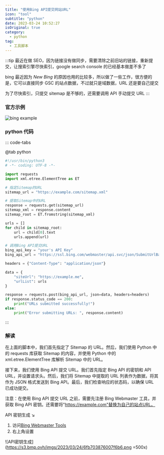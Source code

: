 ```yaml
---
title: "使用Bing API提交网站URL"
icon: "tool"
subtitle: "python"
date: 2023-03-24 10:52:27
isOriginal: true
category:
  - python
tag:
  - 工具脚本
---
```


:::tip
最近在做 SEO，因为链接没有做同步，需要清除之前旧站的链接，重新提交，让搜索引擎尽快索引，google search console 的已经基本做差不多了

bing 最近因为 _New Bing_ 的原因也用的比较多，所以做了一些工作，很方便的是，它可以直接同步 GSC 的站点数据，不过就只是域数据，URL 还是要自己提交

为了尽快索引，只提交 sitemap 是不够的，还需要调用 API 手动提交 URL
:::

### 官方示例

![bing example](https://s3.bmp.ovh/imgs/2023/03/24/25889c6c306381f8.png)

### python 代码

::: code-tabs

@tab python

```py
#!/usr/bin/python3
# -*- coding: UTF-8 -*-

import requests
import xml.etree.ElementTree as ET

# 指定Sitemap的URL
sitemap_url = "https://example.com/sitemap.xml"

# 提取Sitemap中的URL
response = requests.get(sitemap_url)
sitemap_xml = response.content
sitemap_root = ET.fromstring(sitemap_xml)

urls = []
for child in sitemap_root:
    url = child[0].text
    urls.append(url)

# 调用Bing API提交URL
bing_api_key = "your's API Key"
bing_api_url = "https://ssl.bing.com/webmaster/api.svc/json/SubmitUrlBatch?apikey=" + bing_api_key

headers = {"Content-Type": "application/json"}

data = {
    "siteUrl": "https://example.me",
    "urlList": urls
}

response = requests.post(bing_api_url, json=data, headers=headers)
if response.status_code == 200:
    print("URLs submitted successfully!")
else:
    print("Error submitting URLs: ", response.content)
```

:::

### 解读

在上面的脚本中，我们首先指定了 Sitemap 的 URL。然后，我们使用 Python 中的 requests 库获取 Sitemap 的内容，并使用 Python 中的 xml.etree.ElementTree 库解析 Sitemap 中的 URL。

接下来，我们使用 Bing API 提交 URL。我们首先指定 Bing API 的密钥和 API URL，并设置请求头。然后，我们将 Sitemap 中提取的 URL 列表作为数据，将其作为 JSON 格式发送到 Bing API。最后，我们检查响应的状态码，以确保 URL 已成功提交。

注意：在使用 Bing API 提交 URL 之前，需要先注册 Bing Webmaster 工具，并获取 Bing API 密钥。还需要将"https://example.com"替换为自己的站点URL。

API 密钥生成 ↘️

1. 访问[Bing Webmaster Tools](https://www.bing.com/webmasters/)
2. 右上角设置

![API密钥生成](https://s3.bmp.ovh/imgs/2023/03/24/6fb703876007f6b6.png =500x)
